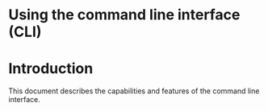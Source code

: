 Using the command line interface (CLI)
======================================

# Introduction
This document describes the capabilities and features of the command line interface.